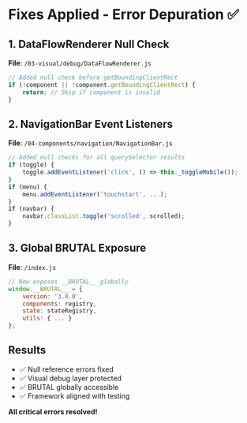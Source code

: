 # Fixes Applied - Error Depuration ✅

## 1. DataFlowRenderer Null Check
**File**: `/03-visual/debug/DataFlowRenderer.js`
```javascript
// Added null check before getBoundingClientRect
if (!component || !component.getBoundingClientRect) {
    return; // Skip if component is invalid
}
```

## 2. NavigationBar Event Listeners
**File**: `/04-components/navigation/NavigationBar.js`
```javascript
// Added null checks for all querySelector results
if (toggle) {
    toggle.addEventListener('click', () => this._toggleMobile());
}
if (menu) {
    menu.addEventListener('touchstart', ...);
}
if (navbar) {
    navbar.classList.toggle('scrolled', scrolled);
}
```

## 3. Global BRUTAL Exposure
**File**: `/index.js`
```javascript
// Now exposes __BRUTAL__ globally
window.__BRUTAL__ = {
    version: '3.0.0',
    components: registry,
    state: stateRegistry,
    utils: { ... }
};
```

## Results
- ✅ Null reference errors fixed
- ✅ Visual debug layer protected
- ✅ BRUTAL globally accessible
- ✅ Framework aligned with testing

**All critical errors resolved!**